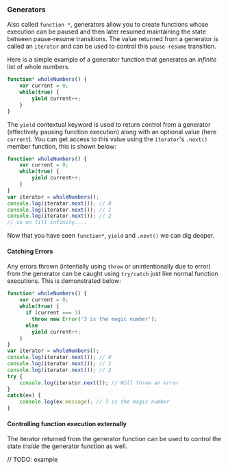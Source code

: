 ### Generators
Also called `function *`, generators allow you to create functions whose execution can be paused and then later resumed maintaining the state between pause-resume transitions. The value returned from a generator is called an `iterator` and can be used to control this `pause-resume` transition.

Here is a simple example of a generator function that generates an *infinite* list of whole numbers.

```ts
function* wholeNumbers() {
    var current = 0;
    while(true) {
        yield current++;
    }
}
```

The `yield` contextual keyword is used to return control from a generator (effectively pausing function execution) along with an optional value (here `current`). You can get access to this value using the `iterator`'s `.next()` member function, this is shown below:

```ts
function* wholeNumbers() {
    var current = 0;
    while(true) {
        yield current++;
    }
}
var iterator = wholeNumbers();
console.log(iterator.next()); // 0
console.log(iterator.next()); // 1
console.log(iterator.next()); // 2
// so on till infinity....
```

Now that you have seen `function*`, `yield` and `.next()` we can dig deeper.

#### Catching Errors
Any errors thrown (intentially using `throw` or unintentionally due to error) from the generator can be caught using `try/catch` just like normal function executions. This is demonstrated below:

```ts
function* wholeNumbers() {
    var current = 0;
    while(true) {
      if (current === 3)
        throw new Error('3 is the magic number');
      else
        yield current++;
    }
}
var iterator = wholeNumbers();
console.log(iterator.next()); // 0
console.log(iterator.next()); // 1
console.log(iterator.next()); // 2
try {
    console.log(iterator.next()); // Will throw an error
}
catch(ex) {
    console.log(ex.message); // 3 is the magic number
}
```

#### Controlling function execution externally
The iterator returned from the generator function can be used to control the state *inside* the generator function as well.

// TODO: example
